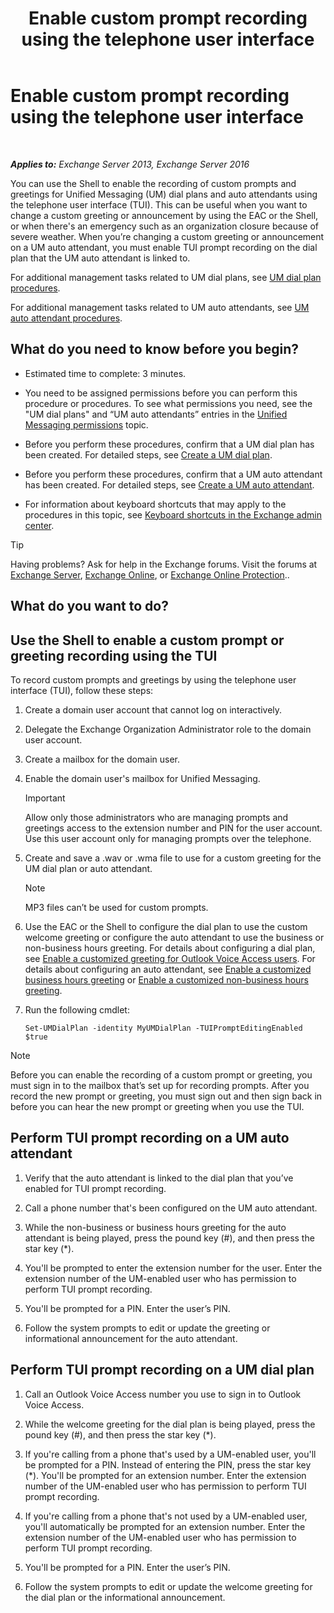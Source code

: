 ﻿---
title: 'Enable custom prompt recording using the telephone user interface'
TOCTitle: Enable custom prompt recording using the telephone user interface
ms:assetid: f2e5c636-2be9-4d48-b5e7-37913ded62d1
ms:mtpsurl: https://technet.microsoft.com/en-us/library/Bb691404(v=EXCHG.150)
ms:contentKeyID: 53401615
ms.date: 12/10/2017
mtps_version: v=EXCHG.150
---

# Enable custom prompt recording using the telephone user interface

 

_**Applies to:** Exchange Server 2013, Exchange Server 2016_


You can use the Shell to enable the recording of custom prompts and greetings for Unified Messaging (UM) dial plans and auto attendants using the telephone user interface (TUI). This can be useful when you want to change a custom greeting or announcement by using the EAC or the Shell, or when there's an emergency such as an organization closure because of severe weather. When you’re changing a custom greeting or announcement on a UM auto attendant, you must enable TUI prompt recording on the dial plan that the UM auto attendant is linked to.

For additional management tasks related to UM dial plans, see [UM dial plan procedures](um-dial-plan-procedures-exchange-2013-help.md).

For additional management tasks related to UM auto attendants, see [UM auto attendant procedures](um-auto-attendant-procedures-exchange-2013-help.md).

## What do you need to know before you begin?

  - Estimated time to complete: 3 minutes.

  - You need to be assigned permissions before you can perform this procedure or procedures. To see what permissions you need, see the "UM dial plans" and “UM auto attendants” entries in the [Unified Messaging permissions](unified-messaging-permissions-exchange-2013-help.md) topic.

  - Before you perform these procedures, confirm that a UM dial plan has been created. For detailed steps, see [Create a UM dial plan](create-a-um-dial-plan-exchange-2013-help.md).

  - Before you perform these procedures, confirm that a UM auto attendant has been created. For detailed steps, see [Create a UM auto attendant](create-a-um-auto-attendant-exchange-2013-help.md).

  - For information about keyboard shortcuts that may apply to the procedures in this topic, see [Keyboard shortcuts in the Exchange admin center](keyboard-shortcuts-in-the-exchange-admin-center-exchange-online-protection-help.md).


> [!TIP]
> Having problems? Ask for help in the Exchange forums. Visit the forums at <A href="https://go.microsoft.com/fwlink/p/?linkid=60612">Exchange Server</A>, <A href="https://go.microsoft.com/fwlink/p/?linkid=267542">Exchange Online</A>, or <A href="https://go.microsoft.com/fwlink/p/?linkid=285351">Exchange Online Protection</A>..



## What do you want to do?

## Use the Shell to enable a custom prompt or greeting recording using the TUI

To record custom prompts and greetings by using the telephone user interface (TUI), follow these steps:

1.  Create a domain user account that cannot log on interactively.

2.  Delegate the Exchange Organization Administrator role to the domain user account.

3.  Create a mailbox for the domain user.

4.  Enable the domain user's mailbox for Unified Messaging.
    

    > [!IMPORTANT]
    > Allow only those administrators who are managing prompts and greetings access to the extension number and PIN for the user account. Use this user account only for managing prompts over the telephone.



5.  Create and save a .wav or .wma file to use for a custom greeting for the UM dial plan or auto attendant.
    

    > [!NOTE]
    > MP3 files can’t be used for custom prompts.



6.  Use the EAC or the Shell to configure the dial plan to use the custom welcome greeting or configure the auto attendant to use the business or non-business hours greeting. For details about configuring a dial plan, see [Enable a customized greeting for Outlook Voice Access users](enable-a-customized-greeting-for-outlook-voice-access-users-exchange-2013-help.md). For details about configuring an auto attendant, see [Enable a customized business hours greeting](enable-a-customized-business-hours-greeting-exchange-2013-help.md) or [Enable a customized non-business hours greeting](enable-a-customized-non-business-hours-greeting-exchange-2013-help.md).

7.  Run the following cmdlet:
    
        Set-UMDialPlan -identity MyUMDialPlan -TUIPromptEditingEnabled $true


> [!NOTE]
> Before you can enable the recording of a custom prompt or greeting, you must sign in to the mailbox that’s set up for recording prompts. After you record the new prompt or greeting, you must sign out and then sign back in before you can hear the new prompt or greeting when you use the TUI.



## Perform TUI prompt recording on a UM auto attendant

1.  Verify that the auto attendant is linked to the dial plan that you’ve enabled for TUI prompt recording.

2.  Call a phone number that's been configured on the UM auto attendant.

3.  While the non-business or business hours greeting for the auto attendant is being played, press the pound key (\#), and then press the star key (\*).

4.  You'll be prompted to enter the extension number for the user. Enter the extension number of the UM-enabled user who has permission to perform TUI prompt recording.

5.  You'll be prompted for a PIN. Enter the user’s PIN.

6.  Follow the system prompts to edit or update the greeting or informational announcement for the auto attendant.

## Perform TUI prompt recording on a UM dial plan

1.  Call an Outlook Voice Access number you use to sign in to Outlook Voice Access.

2.  While the welcome greeting for the dial plan is being played, press the pound key (\#), and then press the star key (\*).

3.  If you're calling from a phone that's used by a UM-enabled user, you'll be prompted for a PIN. Instead of entering the PIN, press the star key (\*). You'll be prompted for an extension number. Enter the extension number of the UM-enabled user who has permission to perform TUI prompt recording.

4.  If you're calling from a phone that's not used by a UM-enabled user, you'll automatically be prompted for an extension number. Enter the extension number of the UM-enabled user who has permission to perform TUI prompt recording.

5.  You'll be prompted for a PIN. Enter the user’s PIN.

6.  Follow the system prompts to edit or update the welcome greeting for the dial plan or the informational announcement.

